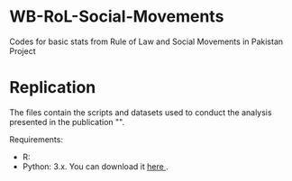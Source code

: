 # WB-RoL-Social-Movements

Codes for basic stats from Rule of Law and Social Movements in Pakistan Project 

# Replication

The files contain the scripts and datasets used to conduct the analysis presented in the publication "". 

Requirements: 
* R: 
* Python: 3.x. You can download it <a href="https://www.python.org/downloads/"> here </a>.
